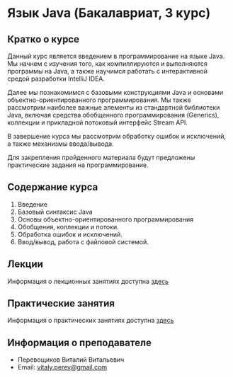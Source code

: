 # Язык Java (Бакалавриат, 3 курс) 

## Кратко о курсе
Данный курс является введением в программирование на языке Java. Мы начнем с изучения того, как компиллируются и выполняются программы на Java, а
также научимся работать с интерактивной средой разработки IntelliJ IDEA.

Далее мы познакомимся с базовыми конструкциями Java и основами объектно-ориентированного программирования. Мы также рассмотрим наиболее важные элементы из стандартной библиотеки Java, включая средства обобщенного программирования (Generics), коллекции и прикладной потоковый интерфейс Stream API.

В завершение курса мы рассмотрим обработку ошибок и исключений, а также механизмы ввода/вывода.

Для закрепления пройденного материала будут предложены практические задания на программирование.

## Содержание курса

1. Введение
2. Базовый синтаксис Java
3. Основы объектно-ориентированного программирования
4. Обобщения, коллекции и потоки.
5. Обработка ошибок и исключений.
6. Ввод/вывод, работа с файловой системой.

## Лекции

Информация о лекционных занятиях доступна [здесь](Lectures.md)

## Практические занятия

Информация о практических занятиях доступна [здесь](Labs.md)

## Информация о преподавателе

* Перевощиков Виталий Витальевич
* Email: vitaly.perev@gmail.com
